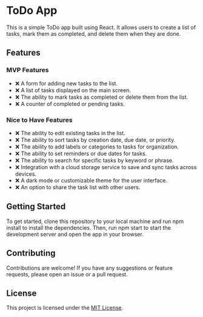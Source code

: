 # ToDo App

This is a simple ToDo app built using React. It allows users to create a list of tasks, mark them as completed, and delete them when they are done.

## Features

### MVP Features

- ❌ A form for adding new tasks to the list.
- ❌ A list of tasks displayed on the main screen.
- ❌ The ability to mark tasks as completed or delete them from the list.
- ❌ A counter of completed or pending tasks.

### Nice to Have Features

- ❌ The ability to edit existing tasks in the list.
- ❌ The ability to sort tasks by creation date, due date, or priority.
- ❌ The ability to add labels or categories to tasks for organization.
- ❌ The ability to set reminders or due dates for tasks.
- ❌ The ability to search for specific tasks by keyword or phrase.
- ❌ Integration with a cloud storage service to save and sync tasks across devices.
- ❌ A dark mode or customizable theme for the user interface.
- ❌ An option to share the task list with other users.

## Getting Started

To get started, clone this repository to your local machine and run npm install to install the dependencies. Then, run npm start to start the development server and open the app in your browser.

## Contributing

Contributions are welcome! If you have any suggestions or feature requests, please open an issue or a pull request.

## License

This project is licensed under the [MIT License](https://opensource.org/licenses/MIT).
